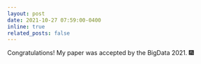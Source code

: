 ```yaml
---
layout: post
date: 2021-10-27 07:59:00-0400
inline: true
related_posts: false
---
```


Congratulations! My paper was accepted by the BigData 2021. :fireworks: